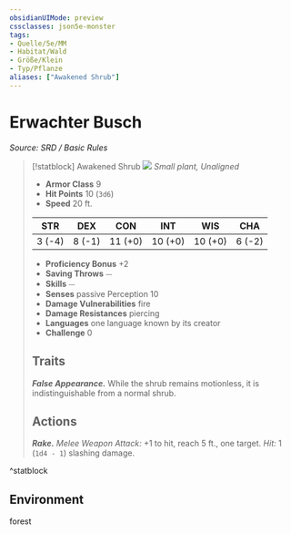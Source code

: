 ```yaml
---
obsidianUIMode: preview
cssclasses: json5e-monster
tags:
- Quelle/5e/MM
- Habitat/Wald
- Größe/Klein
- Typ/Pflanze
aliases: ["Awakened Shrub"]
---
```

# Erwachter Busch
*Source: SRD / Basic Rules*  

> [!statblock] Awakened Shrub
> ![](compendium/bestiary/plant/token/awakened-shrub.png#token)
> *Small plant, Unaligned*
> 
> - **Armor Class** 9 
> - **Hit Points** 10 (`3d6`)
> - **Speed** 20 ft.
> 
> |STR|DEX|CON|INT|WIS|CHA|
> |:---:|:---:|:---:|:---:|:---:|:---:|
> | 3 (-4)| 8 (-1)|11 (+0)|10 (+0)|10 (+0)| 6 (-2)|
> 
> - **Proficiency Bonus** +2
> - **Saving Throws** ⏤
> - **Skills** ⏤
> - **Senses** passive Perception 10
> - **Damage Vulnerabilities** fire
> - **Damage Resistances** piercing
> - **Languages** one language known by its creator
> - **Challenge** 0
> 
> ## Traits
> 
> ***False Appearance.*** While the shrub remains motionless, it is indistinguishable from a normal shrub.
> 
> ## Actions
> 
> ***Rake.*** *Melee Weapon Attack:* +1 to hit, reach 5 ft., one target. *Hit:* 1 (`1d4 - 1`) slashing damage.

^statblock

## Environment

forest